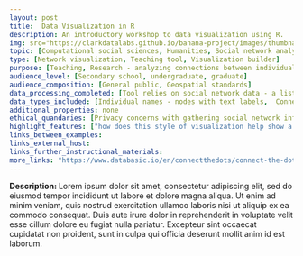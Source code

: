 ```yaml
---
layout: post
title:  Data Visualization in R
description: An introductory workshop to data visualization using R.
img: src="https://clarkdatalabs.github.io/banana-project/images/thumbnail.png"
topic: [Computational social sciences, Humanities, Social network analysis]
type: [Network visualization, Teaching tool, Visualization builder]
purpose: [Teaching, Research - analyzing connections between individuals]
audience_level: [Secondary school, undergraduate, graduate]
audience_composition: [General public, Geospatial standards]
data_processing_completed: [Tool relies on social network data - a list of individuals and connections (nodes and edges), Tool comes with three datasets provided, and offers the option for user to upload and visualize their own data]
data_types_included: [Individual names - nodes with text labels,  Connections between individuals - edges expressed as ordered pairs of node labels]
additional_properties: none
ethical_quandaries: [Privacy concerns with gathering social network information, how do we track or gather evidence of connections between individuals, Does that data collection process violate the privacy of individuals]
highlight_features: ["how does this style of visualization help show a set of relationships at the same time?", "What is difficult to read or understand about those relationships in this model?", "How does this style of social network visualization compare to other modes of understanding communities? (e.g. ethnography, narratives)"]
links_between_examples:
links_external_host:
links_further_instructional_materials:
more_links: "https://www.databasic.io/en/connectthedots/connect-the-dots-activity-guide.pdf"
---
```

<b>Description: </b> Lorem ipsum dolor sit amet, consectetur adipiscing elit, sed do eiusmod tempor incididunt ut labore et dolore magna aliqua. Ut enim ad minim veniam, quis nostrud exercitation ullamco laboris nisi ut aliquip ex ea commodo consequat. Duis aute irure dolor in reprehenderit in voluptate velit esse cillum dolore eu fugiat nulla pariatur. Excepteur sint occaecat cupidatat non proident, sunt in culpa qui officia deserunt mollit anim id est laborum.